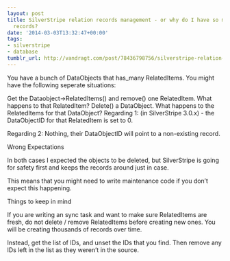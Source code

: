 ```yaml
---
layout: post
title: SilverStripe relation records management - or why do I have so many database
  records?
date: '2014-03-03T13:32:47+00:00'
tags:
- silverstripe
- database
tumblr_url: http://vandragt.com/post/78436798756/silverstripe-relation-records-management-or-why-do-i
---
```

You have a bunch of DataObjects that has_many RelatedItems. You might have the following seperate situations:

Get the Dataobject->RelatedItems() and remove() one RelatedItem. What happens to that RelatedItem?
Delete() a DataObject. What happens to the RelatedItems for that DataObject?
Regarding 1: (in SilverStripe 3.0.x) - the DataObjectID for that RelatedItem is set to 0.

Regarding 2: Nothing, their DataObjectID will point to a non-existing record.

Wrong Expectations

In both cases I expected the objects to be deleted, but SilverStripe is going for safety first and keeps the records around just in case.

This means that you might need to write maintenance code if you don’t expect this happening.

Things to keep in mind

If you are writing an sync task and want to make sure RelatedItems are fresh, do not delete / remove RelatedItems before creating new ones. You will be creating thousands of records over time.

Instead, get the list of IDs, and unset the IDs that you find. Then remove any IDs left in the list as they weren’t in the source.
